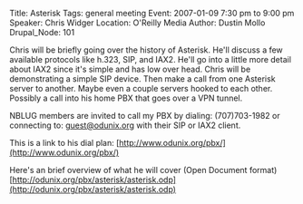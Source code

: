 Title: Asterisk
Tags: general meeting
Event: 2007-01-09 7:30 pm to 9:00 pm
Speaker: Chris Widger
Location: O'Reilly Media
Author: Dustin Mollo
Drupal_Node: 101

Chris will be briefly going over the history of Asterisk. He'll discuss a few available protocols like h.323, SIP, and IAX2. He'll go into a little more detail about IAX2 since it's simple and has low over head. Chris will be demonstrating a simple SIP device. Then make a call from one Asterisk server to another. Maybe even a couple servers hooked to each other. Possibly a call into his home PBX that goes over a VPN tunnel.

NBLUG members are invited to call my PBX by dialing: (707)703-1982 or connecting to: guest@odunix.org with their SIP or IAX2 client.

This is a link to his dial plan: [http://www.odunix.org/pbx/](http://www.odunix.org/pbx/)

Here's an brief overview of what he will cover (Open Document format) [http://odunix.org/pbx/asterisk/asterisk.odp](http://odunix.org/pbx/asterisk/asterisk.odp)
